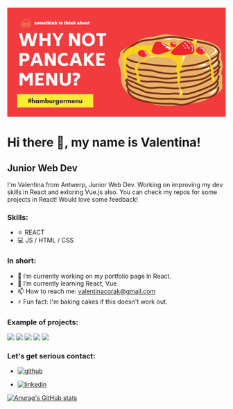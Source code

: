 ![Junior Web Dev](https://github.com/VCorak/VCorak/blob/main/Red%20Purple%20Modern%20Occult%20Tarot%20Reading%20Business%20Halloween%20Banner.png)

# Hi there 👋, my name is Valentina!
## Junior Web Dev

I'm Valentina from Antwerp, Junior Web Dev. Working on improving my dev skills in React and exloring Vue.js also. You can check my repos for some projects in React! Would love some feedback!

### Skills: 
* ⚛ REACT  
* 💻 JS / HTML / CSS

### In short:

- 🔭 I’m currently working on my portfolio page in React. 
- 🌱 I’m currently learning React, Vue 
- 📫 How to reach me: valentinacorak@gmail.com 
- ⚡ Fun fact: I'm baking cakes if this doesn't work out.

### Example of projects:
<img src="https://media.giphy.com/media/hh4LngFAUd9aKLHMoA/giphy.gif?cid=790b76111ef08d2522c1781da350cf32a87197343572383b&rid=giphy.gif&ct=g" width="256"/>

<img src="https://media.giphy.com/media/lkZte8FqSSChjanNr7/giphy.gif?cid=790b7611b47e6b0b57b4c839f7e705447ef81c0c42ed3b83&rid=giphy.gif&ct=g" width="256"/>

<img src="https://media.giphy.com/media/0kTrX9Eh3ip0agwpfp/giphy.gif?cid=790b76112121c96c8753c79da9d5a1b02a93a762e3fc1b47&rid=giphy.gif&ct=g" width="256"/>

<img src="https://media.giphy.com/media/oEBOsNbnCZKNZ8bpw7/giphy.gif?cid=790b7611b70f585d190157ff16431e73b6db48a7c0042c05&rid=giphy.gif&ct=g" width="256"/>

<img src="https://media.giphy.com/media/0kTrX9Eh3ip0agwpfp/giphy.gif?cid=790b76112121c96c8753c79da9d5a1b02a93a762e3fc1b47&rid=giphy.gif&ct=g" width="256"/>

### Let's get serious contact:

* [<img src='https://cdn.jsdelivr.net/npm/simple-icons@3.0.1/icons/github.svg' alt='github' height='20'>](https://github.com/https://github.com/VCorak)  

* [<img src='https://cdn.jsdelivr.net/npm/simple-icons@3.0.1/icons/linkedin.svg' alt='linkedin' height='20'>](https://www.linkedin.com/in/linkedin.com/in/valentina-corak-060/)  



[![Anurag's GitHub stats](https://github-readme-stats.vercel.app/api?username=vcorak)](https://github.com/anuraghazra/github-readme-stats)

